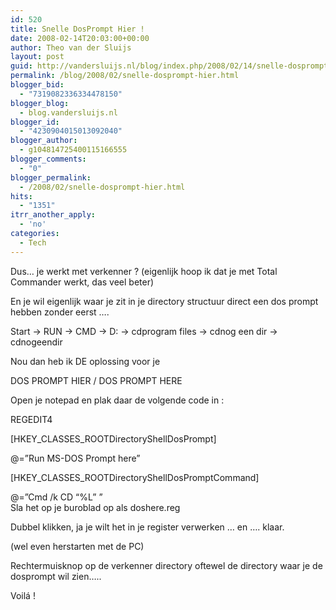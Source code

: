 ```yaml
---
id: 520
title: Snelle DosPrompt Hier !
date: 2008-02-14T20:03:00+00:00
author: Theo van der Sluijs
layout: post
guid: http://vandersluijs.nl/blog/index.php/2008/02/14/snelle-dosprompt-hier/
permalink: /blog/2008/02/snelle-dosprompt-hier.html
blogger_bid:
  - "7319082336334478150"
blogger_blog:
  - blog.vandersluijs.nl
blogger_id:
  - "4230904015013092040"
blogger_author:
  - g104814725400115166555
blogger_comments:
  - "0"
blogger_permalink:
  - /2008/02/snelle-dosprompt-hier.html
hits:
  - "1351"
itrr_another_apply:
  - 'no'
categories:
  - Tech
---
```

Dus… je werkt met verkenner ? (eigenlijk hoop ik dat je met Total Commander werkt, das veel beter)

En je wil eigenlijk waar je zit in je directory structuur direct een dos prompt hebben zonder eerst ….

Start -> RUN -> CMD -> D: -> cdprogram files -> cdnog een dir -> cdnogeendir

Nou dan heb ik DE oplossing voor je

DOS PROMPT HIER / DOS PROMPT HERE

Open je notepad en plak daar de volgende code in :

REGEDIT4

[HKEY_CLASSES_ROOTDirectoryShellDosPrompt]

@=&#8221;Run MS-DOS Prompt here&#8221;

[HKEY_CLASSES_ROOTDirectoryShellDosPromptCommand]

@=&#8221;Cmd /k CD &#8220;%L&#8221; &#8221;   
Sla het op je buroblad op als doshere.reg

Dubbel klikken, ja je wilt het in je register verwerken … en …. klaar.

(wel even herstarten met de PC)

Rechtermuisknop op de verkenner directory oftewel de directory waar je de dosprompt wil zien…..

Voilá !